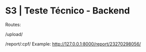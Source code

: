 # S3 | Teste Técnico - Backend

Routes:

/upload/

/report/:cpf/
Example: http://127.0.0.1:8000/report/23270298056/


